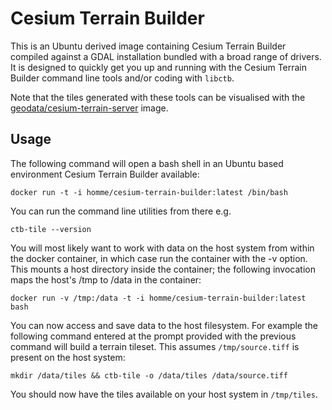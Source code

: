 # Cesium Terrain Builder

This is an Ubuntu derived image containing Cesium Terrain Builder compiled
against a GDAL installation bundled with a broad range of drivers.  It is
designed to quickly get you up and running with the Cesium Terrain Builder
command line tools and/or coding with `libctb`.

Note that the tiles generated with these tools can be visualised with the
[geodata/cesium-terrain-server](https://registry.hub.docker.com/u/geodata/cesium-terrain-server/)
image.

## Usage

The following command will open a bash shell in an Ubuntu based environment
Cesium Terrain Builder available:

    docker run -t -i homme/cesium-terrain-builder:latest /bin/bash

You can run the command line utilities from there e.g.

    ctb-tile --version

You will most likely want to work with data on the host system from within the
docker container, in which case run the container with the -v option. This
mounts a host directory inside the container; the following invocation maps the
host's /tmp to /data in the container:

    docker run -v /tmp:/data -t -i homme/cesium-terrain-builder:latest bash

You can now access and save data to the host filesystem. For example the
following command entered at the prompt provided with the previous command will
build a terrain tileset.  This assumes `/tmp/source.tiff` is present on the
host system:

    mkdir /data/tiles && ctb-tile -o /data/tiles /data/source.tiff

You should now have the tiles available on your host system in `/tmp/tiles`.
